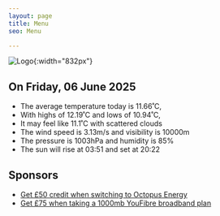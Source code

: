 ```yaml
---
layout: page
title: Menu
seo: Menu

---
```


![Logo](/images/logo.jpg){:width="832px"}

<!-- weather_marker starts -->
## On Friday, 06 June 2025

- The average temperature today is 11.66˚C,
- With highs of 12.19˚C and lows of 10.94˚C,
- It may feel like 11.1˚C with scattered clouds
- The wind speed is 3.13m/s and visibility is 10000m
- The pressure is 1003hPa and humidity is 85%
- The sun will rise at 03:51 and set at 20:22

<!-- weather_marker ends -->

## Sponsors

- [Get £50 credit when switching to Octopus Energy](https://bit.ly/3oD1nnS)
- [Get £75 when taking a 1000mb YouFibre broadband plan](https://aklam.io/91zWhU?)
